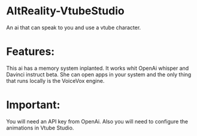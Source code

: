 # AltReality-VtubeStudio
An ai that can speak to you and use a vtube character.

# Features:
This ai has a memory system inplanted. It works whit OpenAi whisper and Davinci instruct beta. She can open apps in your system and the only thing that runs locally is the VoiceVox engine.

# Important:
You will need an API key from OpenAi. Also you will need to configure the animations in Vtube Studio.

